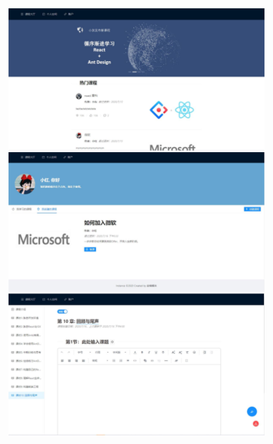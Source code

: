 <img src="./document/home.JPG" />

<img src="./document/room.JPG" />

<img src="./document/class.JPG" />